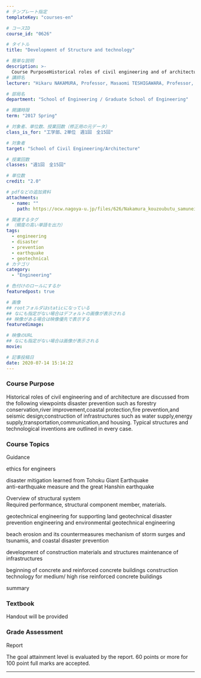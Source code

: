 ```yaml
---
# テンプレート指定
templateKey: "courses-en"

# コースID
course_id: "0626"

# タイトル
title: "Development of Structure and technology"

# 簡単な説明
description: >-
  Course PurposeHistorical roles of civil engineering and of architecture are discussed from the following viewpoints disaster prevention such as forestry conservation,river improvement,coastal protec ....
# 講師名
lecturer: "Hikaru NAKAMURA, Professor, Masaomi TESHIGAWARA, Professor, Nobuo FUKUWA, Professor, Masaki NAKANO, Professor, Ippei MARUYAMA, Professor, Norimi MIZUTANI, Professor"

# 部局名
department: "School of Engineering / Graduate School of Engineering"

# 開講時限
term: "2017	Spring"

# 対象者、単位数、授業回数（修正用の元データ）
class_is_for: "工学部、2単位　週1回　全15回"

# 対象者
target: "School of Civil Engineering/Architecture"

# 授業回数
classes: "週1回　全15回"

# 単位数
credit: "2.0"

# pdfなどの追加資料
attachments:
  - name: ""
    path: https://ocw.nagoya-u.jp/files/626/Nakamura_kouzoubutu_samuneiru.jpg

# 関連するタグ
# （頻度の高い単語を出力）
tags:
  - engineering
  - disaster
  - prevention
  - earthquake
  - geotechnical
# カテゴリ
category:
  - "Engineering"

# 色付けのロールにするか
featuredpost: true

# 画像
## rootフォルダはstaticになっている
## なにも指定がない場合はデフォルトの画像が表示される
## 映像がある場合は映像優先で表示する
featuredimage:

# 映像のURL
## なにも指定がない場合は画像が表示される
movie:

# 記事投稿日
date: 2020-07-14 15:14:22
---
```


### Course Purpose

Historical roles of civil engineering and of architecture are discussed from the following viewpoints disaster prevention such as forestry conservation,river improvement,coastal protection,fire prevention,and seismic design;construction of infrastructures such as water supply,energy supply,transportation,communication,and housing. Typical structures and technological inventions are outlined in every case.

### Course Topics

Guidance

ethics for engineers

disaster mitigation learned from Tohoku Giant Earthquake <br>
anti-earthquake measure and the great Hanshin earthquake

Overview of structural system <br>
Required performance, structural component member, materials.

geotechnical engineering for supporting land
geotechnical disaster prevention engineering and environmental geotechnical engineering

beach erosion and its countermeasures
mechanism of storm surges and tsunamis, and coastal disaster prevention

development of construction materials and structures
maintenance of infrastructures

beginning of concrete and reinforced concrete buildings
construction technology for medium/ high rise reinforced concrete buildings

summary

### Textbook

Handout will be provided

### Grade Assessment

Report

The goal attainment level is evaluated by the report. 60 points or more for 100 point full marks are accepted.

---

